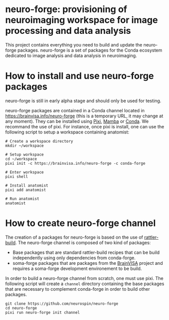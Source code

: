 # neuro-forge: provisioning of neuroimaging workspace for image processing and data analysis

This project contains everything you need to build and update the neuro-forge packages. neuro-forge is a set of packages for the Conda ecosystem dedicated to image analysis and data analysis in neuroimaging.

# How to install and use neuro-forge packages

neuro-forge is still in early alpha stage and should only be used for testing.

neuro-forge packages are contained in a Conda channel located in https://brainvisa.info/neuro-forge (this is a temporary URL, it may change at any moment). They can be installed using [Pixi](https://pixi.sh), [Mamba](https://mamba.readthedocs.io) or [Conda](https://docs.conda.io). We recommand the use of pixi. For instance, once pixi is install, one can use the following script to setup a workspace containing anatomist:

```
# Create a workspace directory
mkdir ~/workspace

# Setup workspace
cd ~/workspace
pixi init -c https://brainvisa.info/neuro-forge -c conda-forge

# Enter workspace
pixi shell

# Install anatomist
pixi add anatomist

# Run anatomist
anatomist
```

# How to create neuro-forge channel

The creation of a packages for neuro-forge is based on the use of [rattler-build](https://prefix-dev.github.io/rattler-build). The neuro-forge channel is composed of two kind of packages:

- Base packages that are standard rattler-build recipes that can be build independently using only dependencies from conda-forge.
- soma-forge packages that are packages from the [BrainVISA](https://brainvisa.info) project and requires a soma-forge development environement to be build.


In order to build a neuro-forge channel from scratch, one must use pixi. The following script will create a `channel` directory containing the base packages that are necessary to complement conda-forge in order to build other packages.

```
git clone https://github.com/neurospin/neuro-forge
cd neuro-forge
pixi run neuro-forge init channel
```

